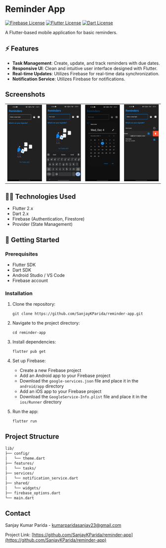 # Reminder App

[![Firebase License](https://img.shields.io/badge/firebase-ffca28?style=for-the-badge&logo=firebase&logoColor=black)](https://firebase.google.com/)
[![Flutter License](https://img.shields.io/badge/Flutter-02569B?style=for-the-badge&logo=flutter&logoColor=white)](https://flutter.dev/)
[![Dart License](https://img.shields.io/badge/Dart-0175C2?style=for-the-badge&logo=dart&logoColor=white)](https://dart.dev/)

A Flutter-based mobile application for basic reminders.

## ⚡️ Features

- **Task Management**: Create, update, and track reminders with due dates.
- **Responsive UI**: Clean and intuitive user interface designed with Flutter.
- **Real-time Updates**: Utilizes Firebase for real-time data synchronization.
- **Notification Service**: Utilizes Firebase for notifications.

## Screenshots

<table>
  <tr>
    <td><img src="screenshots/1.png" width="180"/></td>
    <td><img src="screenshots/2.png" width="180"/></td>
    <td><img src="screenshots/3.png" width="180"/></td>
    <td><img src="screenshots/4.png" width="180"/></td>
  </tr>
  
</table>

## 👩‍💻 Technologies Used

- Flutter 2.x
- Dart 2.x
- Firebase (Authentication, Firestore)
- Provider (State Management)

## 🚀 Getting Started

### Prerequisites

- Flutter SDK
- Dart SDK
- Android Studio / VS Code
- Firebase account

### Installation

1. Clone the repository:
   ```
   git clone https://github.com/SanjayKParida/reminder-app.git
   ```
2. Navigate to the project directory:
   ```
   cd reminder-app
   ```
3. Install dependencies:
   ```
   flutter pub get
   ```
4. Set up Firebase:

   - Create a new Firebase project
   - Add an Android app to your Firebase project
   - Download the `google-services.json` file and place it in the `android/app` directory
   - Add an iOS app to your Firebase project
   - Download the `GoogleService-Info.plist` file and place it in the `ios/Runner` directory

5. Run the app:
   ```
   flutter run
   ```

## Project Structure

```
lib/
├── config/
│   └── theme.dart
├── features/
│   └── tasks/
├── services/
│   └── notification_service.dart
├── shared/
│   └── widgets/
├── firebase_options.dart
└── main.dart
```

## Contact

Sanjay Kumar Parida - [kumarparidasanjay23@gmail.com](mailto:kumarparidasanjay23@gmail.com)

Project Link: [https://github.com/SanjayKParida/reminder-app](https://github.com/SanjayKParida/reminder-app)
